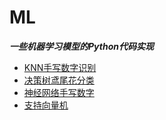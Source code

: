 # ML

***一些机器学习模型的Python代码实现***

* [KNN手写数字识别](Chapter_1.ipynb)
* [决策树鸢尾花分类](Chapter_2.ipynb)
* [神经网络手写数字](Chapter_3.ipynb)
* [支持向量机](Chapter_4.ipynb)
